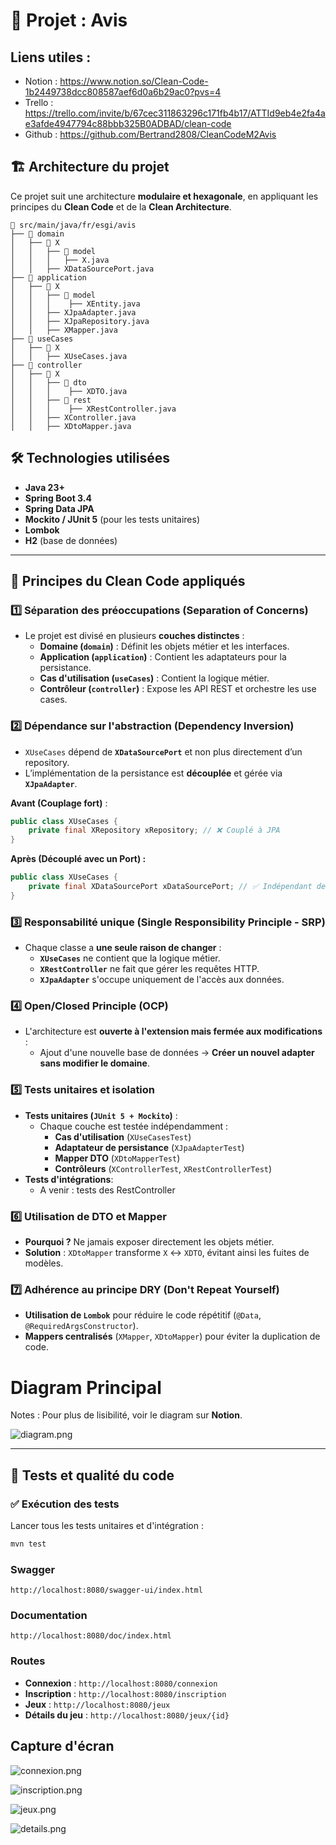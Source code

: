 # 📌 Projet : Avis

## Liens utiles :

- Notion : https://www.notion.so/Clean-Code-1b2449738dcc808587aef6d0a6b29ac0?pvs=4
- Trello : https://trello.com/invite/b/67cec311863296c171fb4b17/ATTId9eb4e2fa4ae3afde4947794c88bbb325B0ADBAD/clean-code
- Github : https://github.com/Bertrand2808/CleanCodeM2Avis

## 🏗️ Architecture du projet

Ce projet suit une architecture **modulaire et hexagonale**, en appliquant les principes du **Clean Code** et de la **Clean Architecture**.

```
📂 src/main/java/fr/esgi/avis
├── 📂 domain
│   ├── 📂 X
│   │   ├── 📂 model
│   │   │   ├── X.java
│   │   ├── XDataSourcePort.java
├── 📂 application
│   ├── 📂 X
│   │   ├── 📂 model
│   │   │    ├── XEntity.java
│   │   ├── XJpaAdapter.java
│   │   ├── XJpaRepository.java
│   │   ├── XMapper.java
├── 📂 useCases
│   ├── 📂 X
│   │   ├── XUseCases.java
├── 📂 controller
│   ├── 📂 X
│   │   ├── 📂 dto
│   │   │    ├── XDTO.java
│   │   ├── 📂 rest
│   │   │    ├── XRestController.java
│   │   ├── XController.java
│   │   ├── XDtoMapper.java
```

## 🛠️ Technologies utilisées

- **Java 23+**
- **Spring Boot 3.4**
- **Spring Data JPA**
- **Mockito / JUnit 5** (pour les tests unitaires)
- **Lombok**
- **H2** (base de données)

---

## 🎯 Principes du Clean Code appliqués

### **1️⃣ Séparation des préoccupations (Separation of Concerns)**

- Le projet est divisé en plusieurs **couches distinctes** :
  - **Domaine (`domain`)** : Définit les objets métier et les interfaces.
  - **Application (`application`)** : Contient les adaptateurs pour la persistance.
  - **Cas d'utilisation (`useCases`)** : Contient la logique métier.
  - **Contrôleur (`controller`)** : Expose les API REST et orchestre les use cases.

### **2️⃣ Dépendance sur l'abstraction (Dependency Inversion)**

- `XUseCases` dépend de **`XDataSourcePort`** et non plus directement d’un repository.
- L’implémentation de la persistance est **découplée** et gérée via **`XJpaAdapter`**.

**Avant (Couplage fort)** :

```java
public class XUseCases {
    private final XRepository xRepository; // ❌ Couplé à JPA
}
```

**Après (Découplé avec un Port) :**

```java
public class XUseCases {
    private final XDataSourcePort xDataSourcePort; // ✅ Indépendant de la persistance
}
```

### **3️⃣ Responsabilité unique (Single Responsibility Principle - SRP)**

- Chaque classe a **une seule raison de changer** :
  - **`XUseCases`** ne contient que la logique métier.
  - **`XRestController`** ne fait que gérer les requêtes HTTP.
  - **`XJpaAdapter`** s'occupe uniquement de l'accès aux données.

### **4️⃣ Open/Closed Principle (OCP)**

- L'architecture est **ouverte à l'extension mais fermée aux modifications** :
  - Ajout d'une nouvelle base de données → **Créer un nouvel adapter sans modifier le domaine**.

### **5️⃣ Tests unitaires et isolation**

- **Tests unitaires (`JUnit 5 + Mockito`)** :
  - Chaque couche est testée indépendamment :
    - **Cas d'utilisation** (`XUseCasesTest`)
    - **Adaptateur de persistance** (`XJpaAdapterTest`)
    - **Mapper DTO** (`XDtoMapperTest`)
    - **Contrôleurs** (`XControllerTest`, `XRestControllerTest`)
- **Tests d'intégrations**:
  - A venir : tests des RestController

### **6️⃣ Utilisation de DTO et Mapper**

- **Pourquoi ?** Ne jamais exposer directement les objets métier.
- **Solution** : `XDtoMapper` transforme `X` ↔ `XDTO`, évitant ainsi les fuites de modèles.

### **7️⃣ Adhérence au principe DRY (Don't Repeat Yourself)**

- **Utilisation de `Lombok`** pour réduire le code répétitif (`@Data`, `@RequiredArgsConstructor`).
- **Mappers centralisés** (`XMapper`, `XDtoMapper`) pour éviter la duplication de code.

# Diagram Principal

Notes : Pour plus de lisibilité, voir le diagram sur **Notion**.

![diagram.png](doc/diagram.png)

---

## 🧪 Tests et qualité du code

### ✅ **Exécution des tests**

Lancer tous les tests unitaires et d'intégration :

```sh
mvn test
```

### Swagger

```
http://localhost:8080/swagger-ui/index.html
```

### Documentation

```
http://localhost:8080/doc/index.html
```

### Routes

- **Connexion** : `http://localhost:8080/connexion`
- **Inscription** : `http://localhost:8080/inscription`
- **Jeux** : `http://localhost:8080/jeux`
- **Détails du jeu** : `http://localhost:8080/jeux/{id}`

## Capture d'écran

![connexion.png](doc/assets/connexion.png)

![inscription.png](doc/assets/inscription.png)

![jeux.png](doc/assets/jeux.png)

![details.png](doc/assets/details.png)
